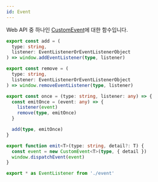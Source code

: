 ```yaml
---
id: Event
---
```


Web API 중 하나인 [CustomEvent](https://developer.mozilla.org/en-US/docs/Web/API/CustomEvent)에 대한 함수입니다.

```typescript title="services/event/index.ts"
export const add = (
  type: string,
  listener: EventListenerOrEventListenerObject
) => window.addEventListener(type, listener)

export const remove = (
  type: string,
  listener: EventListenerOrEventListenerObject
) => window.removeEventListener(type, listener)

export const once = (type: string, listener: any) => {
  const emitOnce = (event: any) => {
    listener(event)
    remove(type, emitOnce)
  }

  add(type, emitOnce)
}

export function emit<T>(type: string, detail?: T) {
  const event = new CustomEvent<T>(type, { detail })
  window.dispatchEvent(event)
}
```

```typescript title="service/index.ts"
export * as EventListener from './event'
```
